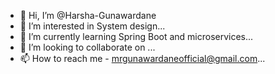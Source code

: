 - 👋 Hi, I’m @Harsha-Gunawardane
- 👀 I’m interested in System design...
- 🌱 I’m currently learning Spring Boot and microservices...
- 💞️ I’m looking to collaborate on ...
- 📫 How to reach me - mrgunawardaneofficial@gmail.com...

<!---
Harsha-Gunawardane/Harsha-Gunawardane is a ✨ special ✨ repository because its `README.md` (this file) appears on your GitHub profile.
You can click the Preview link to take a look at your changes.
--->
